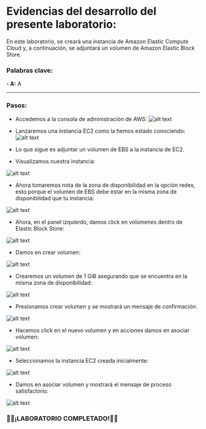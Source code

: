 # Evidencias del desarrollo del presente laboratorio:

En este laboratorio, se creará una instancia de Amazon Elastic Compute Cloud y, a continuación, se adjuntará un volumen de Amazon Elastic Block Store.

### **Palabras clave:**
**- A:** A

---
### **Pasos:**
+ Accedemos a la consola de administración de AWS:
![alt text](image.png)

+ Lanzaremos una instancia EC2 como la hemos estado conociendo:
![alt text](image-1.png)

+ Lo que sigue es adjuntar un volumen de EBS a la instancia de EC2.
+ Visualizamos nuestra instancia:

![alt text](image-2.png)

+ Ahora tomaremos nota de la zona de disponibilidad en la opción redes, esto porque el volumen de EBS debe estar en la misma zona de disponibilidad que tu instancia:

![alt text](image-3.png)

+ Ahora, en el panel izquierdo, damos click en volúmenes dentro de Elastic Block Store:

![alt text](image-4.png)

+ Damos en crear volumen:

![alt text](image-5.png)

+ Crearemos un volumen de 1 GiB asegurando que se encuentra en la misma zona de disponibilidad:

![alt text](image-6.png)

+ Presionamos crear volumen y se mostrará un mensaje de confirmación:

![alt text](image-7.png)

+ Hacemos click en el nuevo volumen y en acciones damos en asociar volumen: 

![alt text](image-8.png)

+ Seleccionamos la instancia EC2 creada inicialmente:

![alt text](image-9.png)

+ Damos en asociar volumen y mostrará el mensaje de proceso satisfactorio:

![alt text](image-10.png)

### 🧑‍💻¡LABORATORIO COMPLETADO!🧑‍💻